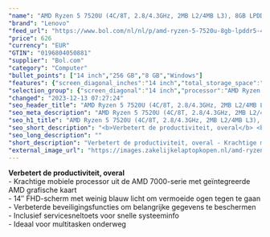 ```yaml
---
"name": "AMD Ryzen 5 7520U (4C/8T, 2.8/4.3GHz, 2MB L2/4MB L3), 8GB LPDDR5-4800, 256GB SSD M.2 2242 PCIe 4.0x4 NVMe, 14\" FHD (1920x1080) TN 250nits Anti-glare, AMD Radeon 610M Graphics, 11ac 2x2 + BT5.1, HD 720p with Privacy Shutter, Windows 11 Pro"
"brand": "Lenovo"
"feed_url": "https://www.bol.com/nl/nl/p/amd-ryzen-5-7520u-8gb-lpddr5-4800-256gb-ssd-m-2-2242-pcie-4-0x4-nvme-14-fhd-tn-250nits-anti-glare-amd-radeon-610m-graphics-11ac-2x2-bt5-1-hd-720p-with-privacy-shutter-windows-11-pro/9300000147875492"
"price": 626
"currency": "EUR"
"GTIN": "0196804050881"
"supplier": "Bol.com"
"category": "Computer"
"bullet_points": ["14 inch","256 GB","8 GB","Windows"]
"features": {"screen_diagonal_inches":"14 inch","total_storage_space":"256 GB","memory_size":"8 GB","operating_system":"Windows"}
"selection_group": {"screen_diagonal":"14 inch","processor":"AMD Ryzen 5","changed_price_past_3_days":false}
"changed": "2023-12-13 07:27:24"
"seo_header_title": "AMD Ryzen 5 7520U (4C/8T, 2.8/4.3GHz, 2MB L2/4MB L3), 8GB LPDDR5-4800, 256GB SSD M.2 2242 PCIe 4.0x4 NVMe, 14\" FHD (1920x1080) TN 250nits Anti-glare, AMD Radeon 610M Graphics, 11ac 2x2 + BT5.1, HD 720p with Privacy Shutter, Windows 11 Pro"
"seo_meta_description": "AMD Ryzen 5 7520U (4C/8T, 2.8/4.3GHz, 2MB L2/4MB L3), 8GB LPDDR5-4800, 256GB SSD M.2 2242 PCIe 4.0x4 NVMe, 14\" FHD (1920x1080) TN 250nits Anti-glare, AMD Radeon 610M Graphics, 11ac 2x2 + BT5.1, HD 720p with Privacy Shutter, Windows 11 Pro"
"seo_h1_title": "AMD Ryzen 5 7520U (4C/8T, 2.8/4.3GHz, 2MB L2/4MB L3), 8GB LPDDR5-4800, 256GB SSD M.2 2242 PCIe 4.0x4 NVMe, 14\" FHD (1920x1080) TN 250nits Anti-glare, AMD Radeon 610M Graphics, 11ac 2x2 + BT5.1, HD 720p with Privacy Shutter, Windows 11 Pro"
"seo_short_description": "<b>Verbetert de productiviteit, overal</b> <br />- Krachtige mobiele processor uit de AMD 7000-serie met geïntegreerde AMD grafische kaart <br /> - 14″ FHD-scherm met weinig blauw licht om vermoeide ogen tegen te gaan <br /> - Verbeterde beveiligingsfuncties om belangrijke gegevens te beschermen <br /> - Inclusief servicesneltoets voor snelle systeeminfo <br /> - Ideaal voor multitasken onderweg <br />."
"seo_long_description": ""
"short_description": "Verbetert de productiviteit, overal - Krachtige mobiele processor uit de AMD 7000-serie met geïntegreerde AMD grafische kaart - 14″ FHD-scherm met weinig blauw licht om vermoeide ogen tegen te gaan - Verbeterde beveiligingsfuncties om belangrijke gegevens te beschermen - Inclusief servicesneltoets voor snelle systeeminfo - Ideaal voor multitasken onderweg"
"external_image_url": "https://images.zakelijkelaptopkopen.nl/amd-ryzen-5-7520u-8gb-lpddr5-4800-256gb-ssd-m-2-2242-pcie-4-0x4-nvme-14-fhd-tn-250nits-anti-glare-amd-radeon-610m-graphics-11ac-2x2-bt5-1-hd-720p-with-privacy-shutter-windows-11-pro.webp"
---
```


<b>Verbetert de productiviteit, overal</b> <br />- Krachtige mobiele processor uit de AMD 7000-serie met geïntegreerde AMD grafische kaart <br /> - 14″ FHD-scherm met weinig blauw licht om vermoeide ogen tegen te gaan <br /> - Verbeterde beveiligingsfuncties om belangrijke gegevens te beschermen <br /> - Inclusief servicesneltoets voor snelle systeeminfo <br /> - Ideaal voor multitasken onderweg <br />